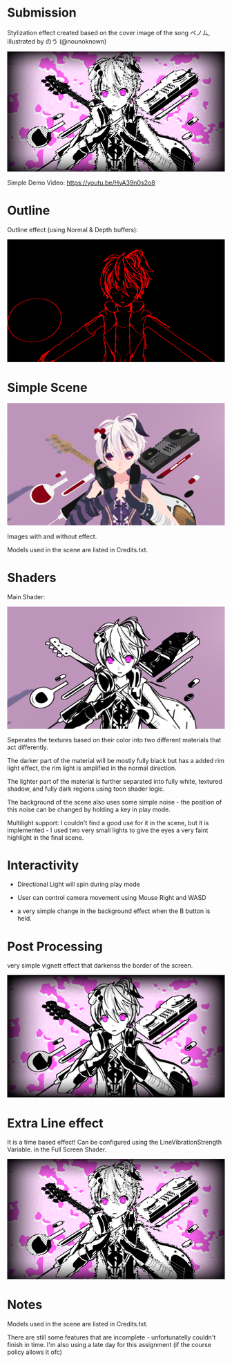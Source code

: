 # Submission

Stylization effect created based on the cover image of the song ベノム, illustrated by のう (@nounoknown)

![Image](Assets/img7.png)

Simple Demo Video:
https://youtu.be/HyA39n0s2o8

# Outline

Outline effect (using Normal & Depth buffers):

![Image](Assets/img3.png)

# Simple Scene

![Image](Assets/img4.png)

Images with and without effect.

Models used in the scene are listed in Credits.txt.

# Shaders

Main Shader:

![Image](Assets/img5.png)

Seperates the textures based on their color into two different materials that act differently.

The darker part of the material will be mostly fully black but has a added rim light effect, the rim light is amplified in the normal direction.

The lighter part of the material is further separated into fully white, textured shadow, and fully dark regions using toon shader logic.

The background of the scene also uses some simple noise - the position of this noise can be changed by holding a key in play mode.

Multilight support:
 I couldn't find a good use for it in the scene, but it is implemented - I used two very small lights to give the eyes a very faint highlight in the final scene.

# Interactivity

- Directional Light will spin during play mode

- User can control camera movement using Mouse Right and WASD

- a very simple change in the background effect when the B button is held.

# Post Processing

very simple vignett effect that darkenss the border of the screen.

![Image](Assets/img6.png)

# Extra Line effect

It is a time based effect!
Can be configured using the LineVibrationStrength Variable. in the Full Screen Shader.

![Image](Assets/img7.png)

# Notes

Models used in the scene are listed in Credits.txt.

There are still some features that are incomplete - unfortunatelly couldn't finish in time.
I'm also using a late day for this assignment (if the course policy allows it ofc)